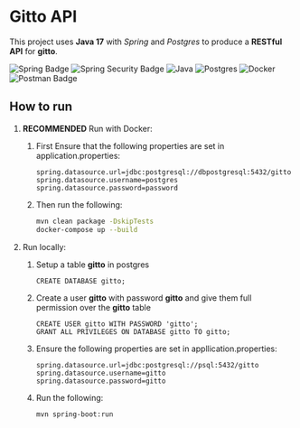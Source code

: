 # Gitto API

This project uses **Java 17** with *Spring* and *Postgres* to produce a **RESTful API** for **gitto**.

![Spring Badge](https://img.shields.io/badge/Spring-6DB33F?logo=spring&logoColor=fff&style=for-the-badge)
![Spring Security Badge](https://img.shields.io/badge/Spring%20Security-6DB33F?logo=springsecurity&logoColor=fff&style=for-the-badge)
![Java](https://img.shields.io/badge/java-%23ED8B00.svg?style=for-the-badge&logo=java&logoColor=white)
![Postgres](https://img.shields.io/badge/postgres-%23316192.svg?style=for-the-badge&logo=postgresql&logoColor=white)
![Docker](https://img.shields.io/badge/docker-%230db7ed.svg?style=for-the-badge&logo=docker&logoColor=white)
![Postman Badge](https://img.shields.io/badge/Postman-FF6C37?logo=postman&logoColor=fff&style=for-the-badge)

## How to run

1. **RECOMMENDED** Run with Docker:

    1. First Ensure that the following properties are set in application.properties:
       ```properties
       spring.datasource.url=jdbc:postgresql://dbpostgresql:5432/gitto
       spring.datasource.username=postgres
       spring.datasource.password=password
        ```
   
    2. Then run the following:
       ```bash
       mvn clean package -DskipTests
       docker-compose up --build
       ```
   
2. Run locally:
    
    1. Setup a table **gitto** in postgres
       ```postgresql
       CREATE DATABASE gitto;
       ```
    2. Create a user **gitto** with password **gitto** and give them full permission over the **gitto** table
       ```postgresql
       CREATE USER gitto WITH PASSWORD 'gitto';
       GRANT ALL PRIVILEGES ON DATABASE gitto TO gitto;
       ``` 
    3. Ensure the following properties are set in appllication.properties:
       ```properties
       spring.datasource.url=jdbc:postgresql://psql:5432/gitto
       spring.datasource.username=gitto
       spring.datasource.password=gitto
       ```
    4. Run the following:
       ```bash
       mvn spring-boot:run
       ```